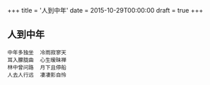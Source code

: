 +++
title = '人到中年'
date = 2015-10-29T00:00:00
draft = true
+++
## 人到中年

```text
中年多独坐  冷雨寂寥天
耳入朦胧曲  心生暧昧禅
林中曾问路  月下且停船
人去人行远  凄凄影自怜
```
